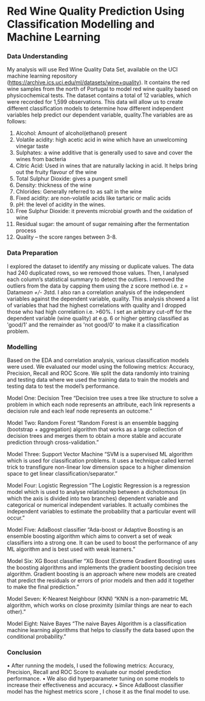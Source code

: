 # Red Wine Quality Prediction Using Classification Modelling and Machine Learning
### Data Understanding

My analysis will use Red Wine Quality Data Set, available on the UCI machine learning repository (https://archive.ics.uci.edu/ml/datasets/wine+quality). It contains the red wine samples from the north of Portugal to model red wine quality based on physicochemical tests. The dataset contains a total of 12 variables, which were recorded for 1,599 observations. This data will allow us to create different classification models to determine how different independent variables help predict our dependent variable, quality.The variables are as follows:
1. Alcohol: Amount of alcohol(ethanol) present
2. Volatile acidity: high acetic acid in wine which have an unwelcoming vinegar taste
3. Sulphates: a wine additive that is generally used to save and cover the wines from bacteria 
4. Citric Acid: Used in wines that are naturally lacking in acid. It helps bring out the fruity flavour of the wine
5. Total Sulphur Dioxide:  gives a pungent smell
6. Density: thickness of the wine
7. Chlorides: Generally referred to as salt in the wine
8. Fixed acidity: are non-volatile acids like tartaric or malic acids
9. pH: the level of acidity in the wines.
10. Free Sulphur Dioxide: it prevents microbial growth and the oxidation of wine
11. Residual sugar: the amount of sugar remaining after the fermentation process
12. Quality – the score ranges between 3-8.


### Data Preparation

I explored the dataset to identify any missing or duplicate values. The data had 240 duplicated rows, so we removed those values.  Then, I analysed each column’s statistical summary to detect the outliers. I removed the outliers from the data by capping them using the z score method i.e. z = Data*mean +/- 3*std. I also ran a correlation analysis of the independent variables against the dependent variable, quality. This analysis showed a list of variables that had the highest correlations with quality and I dropped those who had high correlation i.e. >60%. 
I set an arbitrary cut-off for the dependent variable (wine quality) at e.g. 6 or higher getting classified as 'good/1' and the remainder as 'not good/0' to make it a classification problem.


### Modelling

Based on the EDA and correlation analysis, various classification models were used. We evaluated our model using the following metrics: Accuracy, Precision, Recall and ROC Score. We split the data randomly into training and testing data where we used the training data to train the models and testing data to test the model’s performance.

Model One: Decision Tree
“Decision tree uses a tree like structure to solve a problem in which each node represents an attribute, each link represents a decision rule and each leaf node represents an outcome.”

Model Two: Random Forest
“Random Forest is an ensemble bagging (bootstrap + aggregation) algorithm that works as a large collection of decision trees and merges them to obtain a more stable and accurate prediction through cross-validation.”

Model Three: Support Vector Machine
“SVM is a supervised ML algorithm which is used for classification problems. It uses a technique called kernel trick to transfigure non-linear low dimension space to a higher dimension space to get linear classification/separator.”

Model Four: Logistic Regression 
“The Logistic Regression is a regression model which is used to analyse relationship between a dichotomous (in which the axis is divided into two branches) dependent variable and categorical or numerical independent variables. It actually combines the independent variables to estimate the probability that a particular event will occur.”

Model Five: AdaBoost classifier
“Ada-boost or Adaptive Boosting is an ensemble boosting algorithm which aims to convert a set of weak classifiers into a strong one. It can be used to boost the performance of any ML algorithm and is best used with weak learners.”

  Model Six: XG Boost classifier
“XG Boost (Extreme Gradient Boosting) uses the boosting algorithms and implements the gradient boosting decision tree algorithm. Gradient boosting is an approach where new models are created that predict the residuals or errors of prior models and then add it together to make the final prediction.”

Model Seven: K-Nearest Neighbour (KNN)
“KNN is a non-parametric ML algorithm, which works on close proximity (similar things are near to each other).”

Model Eight: Naive Bayes
“The naive Bayes Algorithm is a classification machine learning algorithms that helps to classify the data based upon the conditional probability.”


### Conclusion
•	After running the models, I used the following metrics: Accuracy, Precision, Recall and ROC Score to evaluate our model prediction performance. 
•	We also did hyperparameter tuning on some models to increase their effectiveness and accuracy.
•	Since AdaBoost classifier model has the highest metrics score , I chose it as the final model to use.

